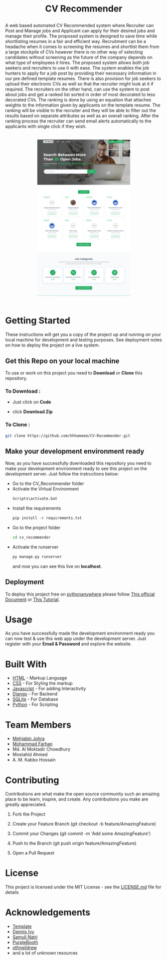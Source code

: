 # <p align="center">CV Recommender</p>

A web based automated CV Recommended system where Recruiter can Post and Manage jobs and Applicant can apply for their desired jobs and manage their profile. The
proposed system is designed to save time while shortlisting resumes in a fair
and efficient way. Recruitment can be a headache when it comes to screening
the resumes and shortlist them from a large stockpile of CVs however there
is no other way of selecting candidates without screening as the future of the
company depends on what type of employees it hires. The proposed system
allows both job seekers and recruiters to use it with ease. The system enables
the job hunters to apply for a job post by providing their necessary information
in our pre defined template resumes. There is also provision for job seekers
to upload their electronic CVs as well so that the recruiter might look at it if
required. The recruiters on the other hand, can use the system to post about
jobs and get a ranked list sorted in order of most decorated to less decorated
CVs. The ranking is done by using an equation that attaches weights to the
information given by applicants on the template resume. The ranking will be
visible to the recruiter and they will be able to filter out the results based on
separate attributes as well as an overall ranking. After the ranking process the
recruiter can send email alerts automatically to the applicants with single click
if they wish.

<p align="center"> <img src="images/home.png" alt="MarineGEO circle logo" style="height:500px; width:auto; margin:20px; text-align:center"/></p>

# Getting Started

These instructions will get you a copy of the project up and running on your local machine for development and testing purposes. See deployment notes on how to deploy the project on a live system.

## Get this Repo on your local machine

To use or work on this project you need to **Download** or **Clone** this repository.

### To Download :

-   Just click on **Code**

-   click **Download Zip**

### To Clone :

```sh
git clone https://github.com/hhhameem/CV-Recommender.git
```

## Make your development environment ready

Now, as you have successfully downloaded this repository you need to make your development environment ready to see this project on the development server. Just follow the instructions below:

-   Go to the CV_Recommender folder
-   Activate the Virtual Environment
    ```sh
    Scripts\activate.bat
    ```
-   Install the requirements
    ```py
    pip install -r requirements.txt
    ```
-   Go to the project folder
    ```sh
    cd cv_recommender
    ```
-   Activate the runserver
    ```py
    py manage.py runserver
    ```
    and now you can see this live on **localhost**.

## Deployment

To deploy this project free on [pythonanywhere](https://www.pythonanywhere.com/) please follow [This official Document](https://help.pythonanywhere.com/pages/DeployExistingDjangoProject/) or [This Tutorial](https://www.youtube.com/watch?v=Y4c4ickks2A).

# Usage

As you have successfully made the development environment ready you can now test & use this web app under the development server. Just register with your **Email & Password** and explore the website.

# Built With

-   [HTML](https://en.wikipedia.org/wiki/HTML) - Markup Language
-   [CSS](https://en.wikipedia.org/wiki/CSS) - For Styling the markup
-   [Javascript](https://www.javascript.com/) - For adding Interactivity
-   [Django](https://www.djangoproject.com/) - For Backend
-   [SQLite](https://www.sqlite.org/index.html) - For Database
-   [Python](https://www.python.org/) - For Scripting

# Team Members

-   [Mehjabin Johra](https://github.com/mjohra)
-   [Mohammad Farhan](https://github.com/farhanm9)
-   Md. Al Moktadir Chowdhury
-   Mostahid Ahmed
-   A. M. Kabbo Hossain

# Contributing

Contributions are what make the open source community such an amazing place to be learn, inspire, and create. Any contributions you make are greatly appreciated.

1. Fork the Project

2. Create your Feature Branch (git checkout -b feature/AmazingFeature)

3. Commit your Changes (git commit -m 'Add some AmazingFeature')

4. Push to the Branch (git push origin feature/AmazingFeature)

5. Open a Pull Request

# License

This project is licensed under the MIT License - see the [LICENSE.md](LICENSE.md) file for details

# Acknowledgements

-   [Template](https://themeforest.net/item/jobhit-job-portal-html-template/29922683)
-   [Dennis Ivy](https://www.youtube.com/channel/UCTZRcDjjkVajGL6wd76UnGg)
-   [Samuli Natri](https://www.youtube.com/channel/UC_F-PRC-SXbaGj_kmMZSotA)
-   [PurpleBooth](https://gist.github.com/PurpleBooth/109311bb0361f32d87a2)
-   [othneildrew](https://github.com/othneildrew/Best-README-Template/blob/master/README.md)
-   and a lot of unknown resources
